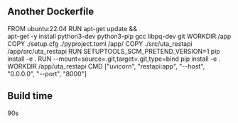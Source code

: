 ## Another Dockerfile

FROM ubuntu:22.04
RUN apt-get update && \
    apt-get -y install python3-dev python3-pip gcc libpq-dev git
WORKDIR /app
COPY ./setup.cfg ./pyproject.toml /app/
COPY ./src/uta_restapi /app/src/uta_restapi
RUN SETUPTOOLS_SCM_PRETEND_VERSION=1 pip install -e .
RUN --mount=source=.git,target=.git,type=bind pip install -e .
WORKDIR /app/uta_restapi
CMD ["uvicorn", "restapi:app", "--host", "0.0.0.0", "--port", "8000"]

## Build time
90s
